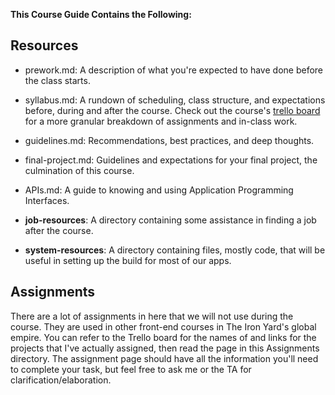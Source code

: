 **This Course Guide Contains the Following:**

## Resources

* prework.md: A description of what you're expected to have done before the class starts. 

* syllabus.md:  A rundown of scheduling, class structure, and expectations before, during and after the course. Check out the course's [trello board](https://trello.com/b/8TrqYiI4/tiy-fee-backbone-react-es6) for a more granular breakdown of assignments and in-class work.

* guidelines.md: Recommendations, best practices, and deep thoughts.

* final-project.md: Guidelines and expectations for your final project, the culmination of this course. 

* APIs.md: A guide to knowing and using Application Programming Interfaces.

* **job-resources**: A directory containing some assistance in finding a job after the course.
* **system-resources**: A directory containing files, mostly code, that will be useful in setting up the build for most of our apps.

## Assignments

There are a lot of assignments in here that we will not use during the course. They are used in other front-end courses in The Iron Yard's global empire. You can refer to the Trello board for the names of and links for the projects that I've actually assigned, then read the page in this Assignments directory. The assignment page should have all the information you'll need to complete your task, but feel free to ask me or the TA for clarification/elaboration.
